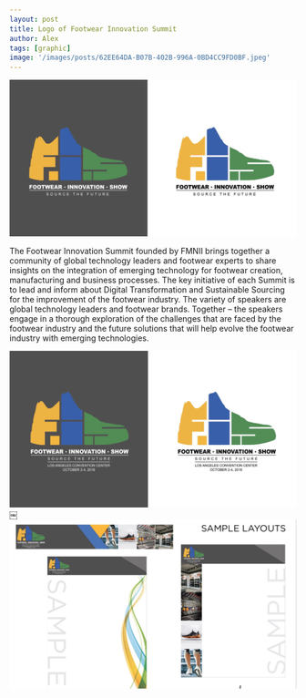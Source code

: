 ```yaml
---
layout: post
title: Logo of Footwear Innovation Summit
author: Alex
tags: [graphic]
image: '/images/posts/62EE64DA-B07B-402B-996A-0BD4CC9FD0BF.jpeg'
---
```


![](https://raw.githubusercontent.com/alexdesign001/alexdesign001.github.io/master/images/posts/960E3FD0-E8D2-4117-B53F-03FFB2C73B89.jpeg)

The Footwear Innovation Summit founded by FMNII brings together a community of global technology leaders and footwear experts to share insights on the integration of emerging technology for footwear creation, manufacturing and business processes. The key initiative of each Summit is to lead and inform about Digital Transformation and Sustainable Sourcing for the improvement of the footwear industry. The variety of speakers are global technology leaders and footwear brands. Together – the speakers engage in a thorough exploration of the challenges that are faced by the footwear industry and the future solutions that will help evolve the footwear industry with emerging technologies.

![](https://raw.githubusercontent.com/alexdesign001/alexdesign001.github.io/master/images/posts/E0A7C5EA-75DE-43DF-8EB9-F7AA00ABA079.jpeg)￼
![](https://raw.githubusercontent.com/alexdesign001/alexdesign001.github.io/master/images/posts/28D9AF9A-29B8-471E-93AE-ADDEF2FCD5C1.jpeg)
